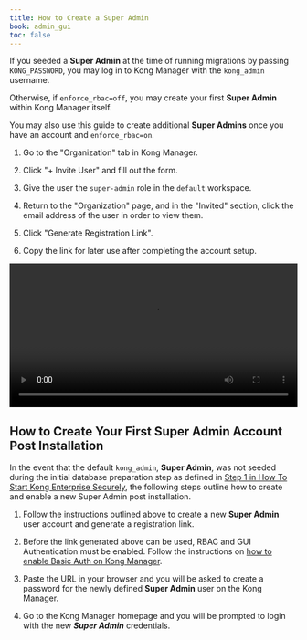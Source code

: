 ```yaml
---
title: How to Create a Super Admin
book: admin_gui
toc: false
---
```


If you seeded a **Super Admin** at the time of running 
migrations by passing `KONG_PASSWORD`, you may log in to Kong Manager
with the `kong_admin` username.

Otherwise, if `enforce_rbac=off`, you may create your first 
**Super Admin** within Kong Manager itself.

You may also use this guide to create additional **Super Admins** once
you have an account and `enforce_rbac=on`.

1. Go to the "Organization" tab in Kong Manager.

2. Click "+ Invite User" and fill out the form.

3. Give the user the `super-admin` role in the `default` workspace.

4. Return to the "Organization" page, and in the "Invited" section,
click the email address of the user in order to view them.

5. Click "Generate Registration Link". 

6. Copy the link for later use after completing the account setup.

<video width="100%" autoplay loop controls>
  <source src="https://konghq.com/wp-content/uploads/2019/02/org-super-admin-ent-34.mov" type="video/mp4">
  Your browser does not support the video tag.
</video>

## How to Create Your First Super Admin Account Post Installation

In the event that the default `kong_admin`, **Super Admin**, was not seeded 
during the initial database preparation step as defined in 
[Step 1 in How To Start Kong Enterprise Securely](/enterprise/{{page.kong_version}}/getting-started/start-kong/#step-1), 
the following steps outline how to create and enable a new Super Admin post 
installation. 

1. Follow the instructions outlined above to create a new **Super Admin** user 
account and generate a registration link.

2. Before the link generated above can be used, RBAC and GUI Authentication must 
be enabled. Follow the instructions on 
[how to enable Basic Auth on Kong Manager](/enterprise/{{page.kong_version}}/kong-manager/authentication/basic).

3. Paste the URL in your browser and you will be asked to create a password for 
the newly defined **Super Admin** user on the Kong Manager. 

4. Go to the Kong Manager homepage and you will be prompted to login with the 
new ***Super Admin*** credentials.
